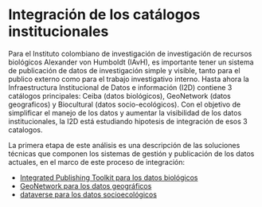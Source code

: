 # Integración de los catálogos institucionales

Para el Instituto colombiano de investigación de investigación de recursos biológicos Alexander von Humboldt (IAvH), es importante tener un sistema de publicación de datos de investigación simple y visible, tanto para el publico externo como para el trabajo investigativo interno.
Hasta ahora la Infraestructura Institucional de Datos e información (I2D) contiene 3 catálogos principales: Ceiba (datos biológicos), GeoNetwork (datos geograficos) y Biocultural (datos socio-ecológicos).
Con el objetivo de simplificar el manejo de los datos y aumentar la visibilidad de los datos institucionales, la I2D está estudiando hipotesis de integración de esos 3 catalogos.

La primera etapa de este análisis es una descripción de las soluciones técnicas que componen los sistemas de gestión y publicación de los datos actuales, en el marco de este proceso de integración:

* [Integrated Publishing Toolkit para los datos biológicos](./documentacion/system_IPT.md)
* [GeoNetwork para los datos geográficos](./documentacion/system_GeoNetwork.md)
* [dataverse para los datos socioecológicos](./documentacion/system_dataverse.md)

